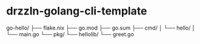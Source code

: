 # drzzln-golang-cli-template
go-hello/
├── flake.nix
├── go.mod
├── go.sum
├── cmd/
│   └── hello/
│       └── main.go
└── pkg/
    └── hellolib/
        └── greet.go
